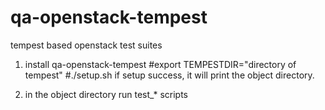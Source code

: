 qa-openstack-tempest
====================

tempest based openstack test suites

1. install qa-openstack-tempest
#export TEMPESTDIR="directory of tempest"
#./setup.sh
if setup success, it will print the object directory.

2. in the object directory run test_* scripts

